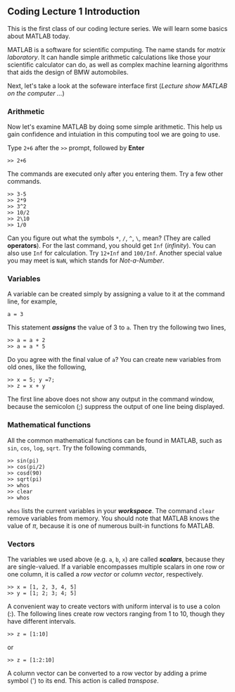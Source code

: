 ## Coding Lecture 1  Introduction

This is the first class of our coding lecture series. We will learn some basics about MATLAB today.

MATLAB is a software for scientific computing. The name stands for _matrix laboratory_. It can handle simple arithmetic calculations like those your scientific calculator can do, as well as complex machine learning algorithms that aids the design of BMW automobiles.

Next, let's take a look at the sofeware interface first (_Lecture show MATLAB on the computer ..._)

### Arithmetic

Now let's examine MATLAB by doing some simple arithmetic. This help us gain confidence and intuiation in this computing tool we are going to use. 

Type `2+6` after the `>>` prompt, followed by **Enter**
```
>> 2+6 
```
The commands are executed only after you entering them. Try a few other commands.
```
>> 3-5
>> 2*9
>> 3^2
>> 10/2
>> 2\10
>> 1/0
```
Can you figure out what the symbols `*`, `/`, `^`, `\`, mean? (They are called **operators**). For the last command, you should get `Inf` (_infinity_). You can also use `Inf` for calculation. Try `12+Inf` and `100/Inf`. Another special value you may meet is `NaN`, which stands for _Not-a-Number_.

### Variables

A variable can be created simply by assigning a value to it at the command line, for example,
```
a = 3
```
This statement _**assigns**_ the value of 3 to `a`. Then try the following two lines,
```
>> a = a + 2
>> a = a * 5
```
Do you agree with the final value of `a`? You can create new variables from old ones, like the following,
```
>> x = 5; y =7;
>> z = x + y
```
The first line above does not show any output in the command window, because the semicolon (;) suppress the output of one line being displayed. 

### Mathematical functions

All the common mathematical functions can be found in MATLAB, such as `sin`, `cos`, `log`, `sqrt`. Try the following commands,
```
>> sin(pi)
>> cos(pi/2)
>> cosd(90)
>> sqrt(pi)
>> whos
>> clear
>> whos
```
`whos` lists the current variables in your _**workspace**_. The command `clear` remove variables from memory. You should note that MATLAB knows the value of _π_, because it is one of numerous built-in functions fo MATLAB. 

### Vectors

The variables we used above (e.g. `a`, `b`, `x`) are called _**scalars**_, because they are single-valued. If a variable encompasses multiple scalars in one row or one column, it is called a _row vector_ or _column vector_, respectively.
```
>> x = [1, 2, 3, 4, 5]
>> y = [1; 2; 3; 4; 5]
```
A convenient way to create vectors with uniform interval is to use a colon (:). The following lines create row vectors ranging from 1 to 10, though they have different intervals. 
```
>> z = [1:10]
```
or
```
>> z = [1:2:10]
```
A column vector can be converted to a row vector by adding a prime symbol (') to its end. This action is called _transpose_.






